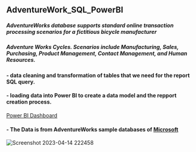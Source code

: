 ## AdventureWork_SQL_PowerBI 
##### AdventureWorks database supports standard online transaction processing scenarios for a fictitious bicycle manufacturer 
##### Adventure Works Cycles. Scenarios include Manufacturing, Sales, Purchasing, Product Management, Contact Management, and Human Resources.

#### - data cleaning and transformation of tables that we need for the report SQL query.

#### - loading data into Power BI to create a data model and the repport creation process.

[Power BI Dashboard](https://app.powerbi.com/view?r=eyJrIjoiNGY1MmRkYTAtZmI5Mi00MGM1LWFmOWQtY2U2MjU4ZGYxNmQ5IiwidCI6IjNhYjAwNGM4LTE0ZWMtNDdkOS05MTk5LTM5ZWU4ODVhOGE5ZiJ9)

#### - The Data is from AdventureWorks sample databases of [Microsoft](https://learn.microsoft.com/en-us/sql/samples/adventureworks-install-configure?view=sql-server-ver16&tabs=ssms)
![Screenshot 2023-04-14 222458](https://user-images.githubusercontent.com/91919362/232164857-20627438-7305-4879-bd13-ccf4fbd070c1.jpg)
